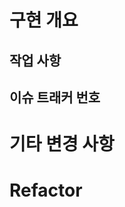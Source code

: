 <!-- PR 제목 양식
   PR 제목이 깃 히스토리에 기록됨으로 반드시 어떤 요소를 개발 했는지 명시해 주세요
 -->

# 구현 개요

<!-- 어떤 기능을 개발했나요? -->

## 작업 사항

<!-- 어떤 작업을 하셨나요? -->

## 이슈 트래커 번호

<!-- #{이슈번호} -->

# 기타 변경 사항

<!-- 우리가 알고 있어야 할 추가 변경 사항이 있나요? -->

# Refactor

<!-- 해당 PR에서 작업한 리팩터링 요소가 있나요? -->
